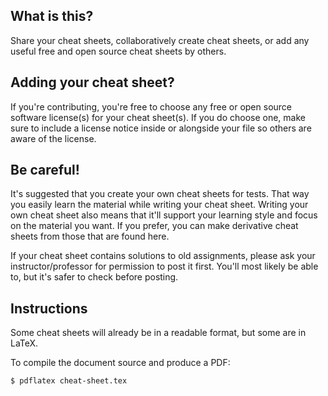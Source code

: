 What is this?
-------------
Share your cheat sheets, collaboratively create cheat sheets, or add any useful free and open source cheat sheets by others.


Adding your cheat sheet?
------------------------
If you're contributing, you're free to choose any free or open source software license(s) for your cheat sheet(s).
If you do choose one, make sure to include a license notice inside or alongside your file so others are aware of the license.


Be careful!
-----------
It's suggested that you create your own cheat sheets for tests. That way you easily learn the material while writing your cheat sheet.
Writing your own cheat sheet also means that it'll support your learning style and focus on the material you want.
If you prefer, you can make derivative cheat sheets from those that are found here.

If your cheat sheet contains solutions to old assignments, please ask your instructor/professor for permission to post it first.
You'll most likely be able to, but it's safer to check before posting.


Instructions
------------
Some cheat sheets will already be in a readable format, but some are in LaTeX.

To compile the document source and produce a PDF:

    $ pdflatex cheat-sheet.tex
